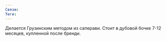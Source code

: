 ```yaml
---
Связи:
Теги:
---
```

Делается Грузинским методом из саперави.
Стоит в дубовой бочке 7-12 месяцев, купленной после бренди.